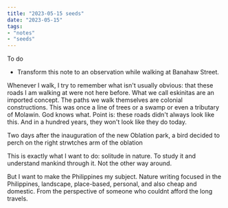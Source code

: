 ```yaml
---
title: "2023-05-15 seeds"
date: "2023-05-15"
tags:
- "notes"
- "seeds"
---
```


To do
- Transform this note to an observation while walking at Banahaw Street.

Whenever I walk, I try to remember what isn't usually obvious: that these roads I am walking at were not here before. What we call eskinitas are an imported concept. The paths we walk themselves are colonial constructions. This was once a line of trees or a swamp or even a tributary of Molawin. God knows what. Point is: these roads didn't always look like this. And in a hundred years, they won't look like they do today.

Two days after the inauguration of the new Oblation park, a bird decided to perch on the right strwtches arm of the oblation

This is exactly what I want to do: solitude in nature. To study it and understand mankind through it. Not the other way around.

But I want to make the Philippines my subject. Nature writing focused in the Philippines, landscape, place-based, personal, and also cheap and domestic. From the perspective of someone who couldnt afford the long travels.